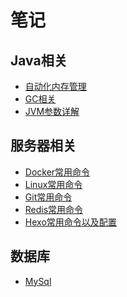 # 笔记

## Java相关

- [自动化内存管理]()
- [GC相关]()
- [JVM参数详解]()

## 服务器相关

- [Docker常用命令]()
- [Linux常用命令]()
- [Git常用命令]()
- [Redis常用命令]()
- [Hexo常用命令以及配置]()

## 数据库

- [MySql]()